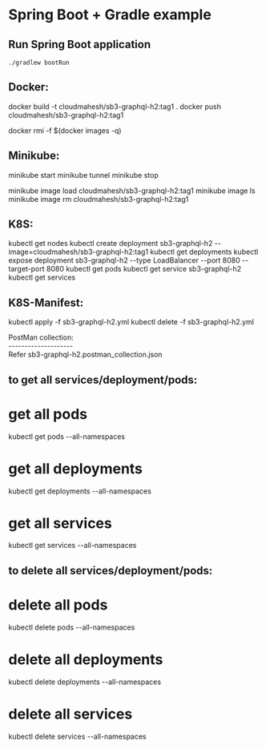 # Spring Boot + Gradle example

## Run Spring Boot application
```
./gradlew bootRun
```

Docker:
-------
docker build -t cloudmahesh/sb3-graphql-h2:tag1 .
docker push cloudmahesh/sb3-graphql-h2:tag1

docker rmi -f $(docker images -q)

Minikube:
---------
minikube start
minikube tunnel
minikube stop

minikube image load cloudmahesh/sb3-graphql-h2:tag1
minikube image ls
minikube image rm cloudmahesh/sb3-graphql-h2:tag1

K8S:
----
kubectl get nodes
kubectl create deployment sb3-graphql-h2 --image=cloudmahesh/sb3-graphql-h2:tag1
kubectl get deployments
kubectl expose deployment sb3-graphql-h2 --type LoadBalancer --port 8080 --target-port 8080
kubectl get pods
kubectl get service sb3-graphql-h2
kubectl get services

K8S-Manifest:
-------------
kubectl apply -f sb3-graphql-h2.yml
kubectl delete -f sb3-graphql-h2.yml

PostMan collection: <br>
-------------------- <br>
Refer sb3-graphql-h2.postman_collection.json

to get all services/deployment/pods:
---------------------------------------
# get all pods
kubectl get pods --all-namespaces

# get all deployments
kubectl get deployments --all-namespaces

# get all services
kubectl get services --all-namespaces

to delete all services/deployment/pods:
---------------------------------------
# delete all pods
kubectl delete pods --all-namespaces

# delete all deployments
kubectl delete deployments --all-namespaces

# delete all services
kubectl delete services --all-namespaces
